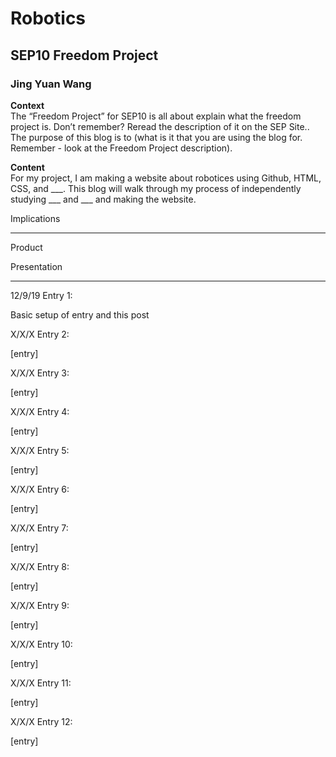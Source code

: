 # Robotics  
## SEP10 Freedom Project  
### Jing Yuan Wang  

**Context**  
The “Freedom Project” for SEP10 is all about explain what the freedom project is. Don’t remember? Reread the description of it on the SEP Site.. The purpose of this blog is to (what is it that you are using the blog for. Remember - look at the Freedom Project description).

**Content**  
For my project, I am making a website about robotices using Github, HTML, CSS, and ___. This blog will walk through my process of independently studying ___ and ___ and making the website.

Implications
___

Product

Presentation
___

12/9/19 Entry 1: 

Basic setup of entry and this post


X/X/X Entry 2: 

[entry]


X/X/X Entry 3: 

[entry]


X/X/X Entry 4: 

[entry]


X/X/X Entry 5: 

[entry]


X/X/X Entry 6: 

[entry]


X/X/X Entry 7: 

[entry]


X/X/X Entry 8: 

[entry]


X/X/X Entry 9: 

[entry]


X/X/X Entry 10: 

[entry]


X/X/X Entry 11: 

[entry]


X/X/X Entry 12: 

[entry]
